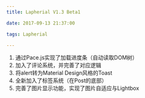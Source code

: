 ```yaml
---
title: Lapherial V1.3 Beta1

date: 2017-09-13 21:37:00

tags: Lapherial

---
```


1. 通过Pace.js实现了加载进度条（自动读取DOM树）
2. 加入了评论系统，并完善了对应逻辑
3. 将alert转为Material Design风格的Toast
4. 全新加入了标签系统（在Post的底部）
5. 完善了图片显示功能，实现了图片自适应与Lightbox